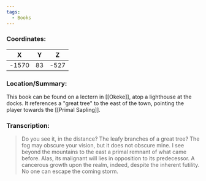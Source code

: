```yaml
---
tags:
  - Books
---
```


### Coordinates:
| **X** | **Y**| **Z** |
|:-----:|:----:|:-----:|
|-1570  |83   |-527  |

### Location/Summary:
This book can be found on a lectern in [[Okeke]], atop a lighthouse at the docks. It references a "great tree" to the east of the town, pointing the player towards the [[Primal Sapling]].

### Transcription:
> Do you see it, in the distance? The leafy branches of a great tree? The fog may obscure your vision, but it does not obscure mine. I see beyond the mountains to the east a primal remnant of what came before. Alas, its malignant will lies in opposition to its predecessor. A cancerous growth upon the realm, indeed, despite the inherent futility. No one can escape the coming storm.

